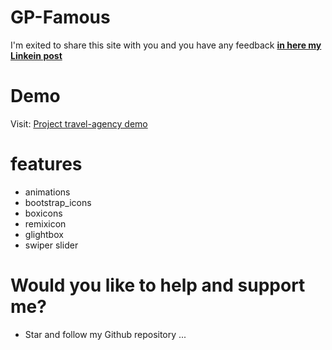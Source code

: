 # GP-Famous

 I'm exited to share this site with you and you have any feedback [**in here my Linkein post**](https://www.linkedin.com/in/marouf-ebrahimi-7b6312237)

 # Demo
 Visit: [Project travel-agency demo](https://maroufebrahimi.github.io/gp-fm/)
 

# features
* animations
* bootstrap_icons
* boxicons
* remixicon
* glightbox
* swiper slider


# Would you like to help and support me?
* Star and follow my Github repository
...
